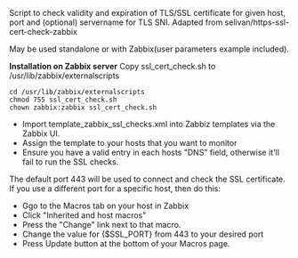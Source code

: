 Script to check validity and expiration of TLS/SSL certificate for given host, port and (optional) servername for TLS SNI.
Adapted from selivan/https-ssl-cert-check-zabbix

May be used standalone or with Zabbix(user parameters example included).

**Installation on Zabbix server**
Copy ssl_cert_check.sh to /usr/lib/zabbix/externalscripts
```
cd /usr/lib/zabbix/externalscripts
chmod 755 ssl_cert_check.sh
chown zabbix:zabbix ssl_cert_check.sh
```
* Import template_zabbix_ssl_checks.xml into Zabbiz templates via the Zabbix UI.
* Assign the template to your hosts that you want to monitor
* Ensure you have a valid entry in each hosts "DNS" field, otherwise it'll fail to run the SSL checks.

The default port 443 will be used to connect and check the SSL certificate. If you use a different port for a specific host, then do this:
* Ggo to the Macros tab on your host in Zabbix
* Click "Inherited and host macros"
* Press  the "Change" link next to that macro.
* Change the value for {$SSL_PORT} from 443 to your desired port
* Press Update button at the bottom of your Macros page.
